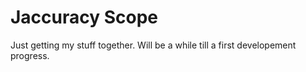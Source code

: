 # Jaccuracy Scope


Just getting my stuff together. Will be a while till a first developement progress. 
